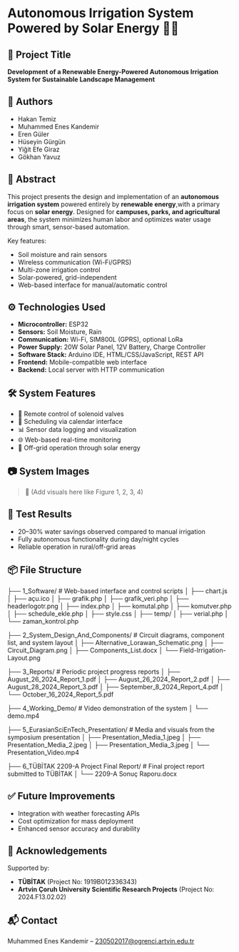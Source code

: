 # Autonomous Irrigation System Powered by Solar Energy 🌱🔋

## 📌 Project Title
**Development of a Renewable Energy-Powered Autonomous Irrigation System for Sustainable Landscape Management**

## 👥 Authors
- Hakan Temiz 
- Muhammed Enes Kandemir 
- Eren Güler 
- Hüseyin Gürgün 
- Yiğit Efe Giraz
-  Gökhan Yavuz

## 🎯 Abstract
This project presents the design and implementation of an **autonomous irrigation system** powered entirely by **renewable energy**,with a primary focus on **solar energy**. Designed for **campuses, parks, and agricultural areas**,
the system minimizes human labor and optimizes water usage through smart, sensor-based automation.

Key features:
- Soil moisture and rain sensors
- Wireless communication (Wi-Fi/GPRS)
- Multi-zone irrigation control
- Solar-powered, grid-independent
- Web-based interface for manual/automatic control

## ⚙️ Technologies Used
- **Microcontroller:** ESP32
- **Sensors:** Soil Moisture, Rain
- **Communication:** Wi-Fi, SIM800L (GPRS), optional LoRa
- **Power Supply:** 20W Solar Panel, 12V Battery, Charge Controller
- **Software Stack:** Arduino IDE, HTML/CSS/JavaScript, REST API
- **Frontend:** Mobile-compatible web interface
- **Backend:** Local server with HTTP communication

## 🛠️ System Features
- 📶 Remote control of solenoid valves
- 📅 Scheduling via calendar interface
- 📊 Sensor data logging and visualization
- 🌐 Web-based real-time monitoring
- 🔋 Off-grid operation through solar energy

## 📷 System Images
> 📌 (Add visuals here like Figure 1, 2, 3, 4)

## 🧪 Test Results
- 20–30% water savings observed compared to manual irrigation
- Fully autonomous functionality during day/night cycles
- Reliable operation in rural/off-grid areas

## 📦 File Structure

├── 1_Software/  # Web-based interface and control scripts
│ ├── chart.js
│ ├── açu.ico
│ ├── grafik.php
│ ├── grafik_veri.php
│ ├── headerlogotr.png
│ ├── index.php
│ ├── komutal.php
│ ├── komutver.php
│ ├── schedule_ekle.php
│ ├── style.css
│ ├── temp/
│ ├── verial.php
│ └── zaman_kontrol.php

├── 2_System_Design_And_Components/  # Circuit diagrams, component list, and system layout
│ ├── Alternative_Lorawan_Schematic.png
│ ├── Circuit_Diagram.png
│ ├── Components_List.docx
│ └── Field-Irrigation-Layout.png

├── 3_Reports/ # Periodic project progress reports
│ ├── August_26_2024_Report_1.pdf
│ ├── August_26_2024_Report_2.pdf
│ ├── August_28_2024_Report_3.pdf
│ ├── September_8_2024_Report_4.pdf
│ └── October_16_2024_Report_5.pdf

├── 4_Working_Demo/ # Video demonstration of the system
│ └── demo.mp4

├── 5_EurasianSciEnTech_Presentation/ # Media and visuals from the symposium presentation
│ ├── Presentation_Media_1.jpeg
│ ├── Presentation_Media_2.jpeg
│ ├── Presentation_Media_3.jpeg
│ └── Presentation_Video.mp4

├── 6_TÜBİTAK 2209-A Project Final Report/ # Final project report submitted to TÜBİTAK
│ └── 2209-A Sonuç Raporu.docx

## ✅ Future Improvements
- Integration with weather forecasting APIs
- Cost optimization for mass deployment
- Enhanced sensor accuracy and durability

## 🔬 Acknowledgements
Supported by:
- **TÜBİTAK** (Project No: 1919B012336343)
- **Artvin Çoruh University Scientific Research Projects** (Project No: 2024.F13.02.02)

## 📬 Contact
Muhammed Enes Kandemir – 230502017@ogrenci.artvin.edu.tr 
